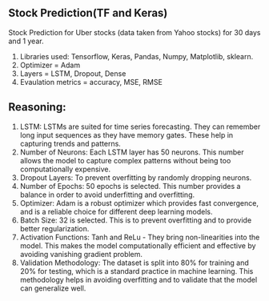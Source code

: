 ## Stock Prediction(TF and Keras)
Stock Prediction for Uber stocks (data taken from Yahoo stocks) for 30 days and 1 year. 

1. Libraries used: Tensorflow, Keras, Pandas, Numpy, Matplotlib, sklearn. 
2. Optimizer = Adam
3. Layers = LSTM, Dropout, Dense
4. Evaulation metrics = accuracy, MSE, RMSE


## Reasoning: 
1. LSTM: LSTMs are suited for time series forecasting. They can remember long input sequences as they have memory gates. These help in capturing trends and patterns.
2. Number of Neurons: Each LSTM layer has 50 neurons. This number allows the model to capture complex patterns without being too computationally expensive.
3. Dropout Layers: To prevent overfitting by randomly dropping neurons.
4. Number of Epochs: 50 epochs is selected. This number provides a balance in order to avoid underfitting and overfitting.
5. Optimizer: Adam is a robust optimizer which provides fast convergence, and is a reliable choice for different deep learning models.
6. Batch Size: 32 is selected. This is to prevent overfitting and to provide better regularization.
7. Activation Functions: Tanh and ReLu - They bring non-linearities into the model. This makes the model computationally efficient and effective by avoiding vanishing gradient problem.
8. Validation Methodology: The dataset is split into 80% for training and 20% for testing, which is a standard practice in machine learning. This methodology helps in avoiding overfitting and to validate that the model can generalize well.

